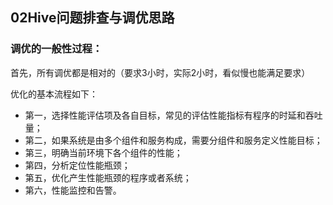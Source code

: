 ## 02Hive问题排查与调优思路


### 调优的一般性过程：
首先，所有调优都是相对的（要求3小时，实际2小时，看似慢也能满足要求）


优化的基本流程如下：
- 第一，选择性能评估项及各自目标，常见的评估性能指标有程序的时延和吞吐量；
- 第二，如果系统是由多个组件和服务构成，需要分组件和服务定义性能目标；
- 第三，明确当前环境下各个组件的性能；
- 第四，分析定位性能瓶颈；
- 第五，优化产生性能瓶颈的程序或者系统；
- 第六，性能监控和告警。

